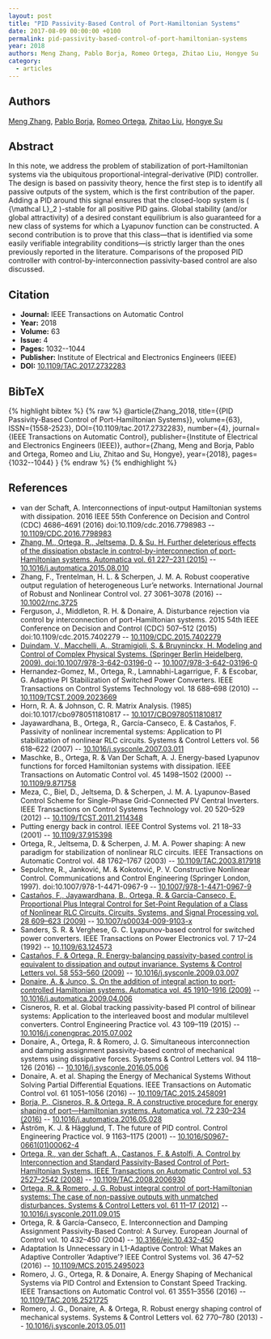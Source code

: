 ```yaml
---
layout: post
title: "PID Passivity-Based Control of Port-Hamiltonian Systems"
date: 2017-08-09 00:00:00 +0100
permalink: pid-passivity-based-control-of-port-hamiltonian-systems
year: 2018
authors: Meng Zhang, Pablo Borja, Romeo Ortega, Zhitao Liu, Hongye Su
category:
  - articles
---
```

 
## Authors
[Meng Zhang](authors/meng_zhang), [Pablo Borja](authors/luis_pablo_borja), [Romeo Ortega](authors/romeo_ortega), [Zhitao Liu](authors/zhitao_liu), [Hongye Su](authors/hongye_su)
 
## Abstract
In this note, we address the problem of stabilization of port-Hamiltonian systems via the ubiquitous proportional-integral-derivative (PID) controller. The design is based on passivity theory, hence the first step is to identify all passive outputs of the system, which is the first contribution of the paper. Adding a PID around this signal ensures that the closed-loop system is  \( {\mathcal L}_2 \)-stable for all positive PID gains. Global stability (and/or global attractivity) of a desired constant equilibrium is also guaranteed for a new class of systems for which a Lyapunov function can be constructed. A second contribution is to prove that this class—that is identified via some easily verifiable integrability conditions—is strictly larger than the ones previously reported in the literature. Comparisons of the proposed PID controller with control-by-interconnection passivity-based control are also discussed.
 
## Citation
- **Journal:** IEEE Transactions on Automatic Control
- **Year:** 2018
- **Volume:** 63
- **Issue:** 4
- **Pages:** 1032--1044
- **Publisher:** Institute of Electrical and Electronics Engineers (IEEE)
- **DOI:** [10.1109/TAC.2017.2732283](https://doi.org/10.1109/TAC.2017.2732283)
 
## BibTeX
{% highlight bibtex %}
{% raw %}
@article{Zhang_2018,
  title={{PID Passivity-Based Control of Port-Hamiltonian Systems}},
  volume={63},
  ISSN={1558-2523},
  DOI={10.1109/tac.2017.2732283},
  number={4},
  journal={IEEE Transactions on Automatic Control},
  publisher={Institute of Electrical and Electronics Engineers (IEEE)},
  author={Zhang, Meng and Borja, Pablo and Ortega, Romeo and Liu, Zhitao and Su, Hongye},
  year={2018},
  pages={1032--1044}
}
{% endraw %}
{% endhighlight %}
 
## References
- van der Schaft, A. Interconnections of input-output Hamiltonian systems with dissipation. 2016 IEEE 55th Conference on Decision and Control (CDC) 4686–4691 (2016) doi:10.1109/cdc.2016.7798983 -- [10.1109/CDC.2016.7798983](https://doi.org/10.1109/CDC.2016.7798983)
- [Zhang, M., Ortega, R., Jeltsema, D. & Su, H. Further deleterious effects of the dissipation obstacle in control-by-interconnection of port-Hamiltonian systems. Automatica vol. 61 227–231 (2015)](further-deleterious-effects-of-the-dissipation-obstacle-in-control-by-interconnection-of-port-hamiltonian-systems) -- [10.1016/j.automatica.2015.08.010](https://doi.org/10.1016/j.automatica.2015.08.010)
- Zhang, F., Trentelman, H. L. & Scherpen, J. M. A. Robust cooperative output regulation of heterogeneous Lur’e networks. International Journal of Robust and Nonlinear Control vol. 27 3061–3078 (2016) -- [10.1002/rnc.3725](https://doi.org/10.1002/rnc.3725)
- Ferguson, J., Middleton, R. H. & Donaire, A. Disturbance rejection via control by interconnection of port-Hamiltonian systems. 2015 54th IEEE Conference on Decision and Control (CDC) 507–512 (2015) doi:10.1109/cdc.2015.7402279 -- [10.1109/CDC.2015.7402279](https://doi.org/10.1109/CDC.2015.7402279)
- [Duindam, V., Macchelli, A., Stramigioli, S. & Bruyninckx, H. Modeling and Control of Complex Physical Systems. (Springer Berlin Heidelberg, 2009). doi:10.1007/978-3-642-03196-0](modeling-and-control-of-complex-physical-systems) -- [10.1007/978-3-642-03196-0](https://doi.org/10.1007/978-3-642-03196-0)
- Hernandez-Gomez, M., Ortega, R., Lamnabhi-Lagarrigue, F. & Escobar, G. Adaptive PI Stabilization of Switched Power Converters. IEEE Transactions on Control Systems Technology vol. 18 688–698 (2010) -- [10.1109/TCST.2009.2023669](https://doi.org/10.1109/TCST.2009.2023669)
- Horn, R. A. & Johnson, C. R. Matrix Analysis. (1985) doi:10.1017/cbo9780511810817 -- [10.1017/CBO9780511810817](https://doi.org/10.1017/CBO9780511810817)
- Jayawardhana, B., Ortega, R., García-Canseco, E. & Castaños, F. Passivity of nonlinear incremental systems: Application to PI stabilization of nonlinear RLC circuits. Systems &amp; Control Letters vol. 56 618–622 (2007) -- [10.1016/j.sysconle.2007.03.011](https://doi.org/10.1016/j.sysconle.2007.03.011)
- Maschke, B., Ortega, R. & Van Der Schaft, A. J. Energy-based Lyapunov functions for forced Hamiltonian systems with dissipation. IEEE Transactions on Automatic Control vol. 45 1498–1502 (2000) -- [10.1109/9.871758](https://doi.org/10.1109/9.871758)
- Meza, C., Biel, D., Jeltsema, D. & Scherpen, J. M. A. Lyapunov-Based Control Scheme for Single-Phase Grid-Connected PV Central Inverters. IEEE Transactions on Control Systems Technology vol. 20 520–529 (2012) -- [10.1109/TCST.2011.2114348](https://doi.org/10.1109/TCST.2011.2114348)
- Putting energy back in control. IEEE Control Systems vol. 21 18–33 (2001) -- [10.1109/37.915398](https://doi.org/10.1109/37.915398)
- Ortega, R., Jeltsema, D. & Scherpen, J. M. A. Power shaping: A new paradigm for stabilization of nonlinear RLC circuits. IEEE Transactions on Automatic Control vol. 48 1762–1767 (2003) -- [10.1109/TAC.2003.817918](https://doi.org/10.1109/TAC.2003.817918)
- Sepulchre, R., Janković, M. & Kokotović, P. V. Constructive Nonlinear Control. Communications and Control Engineering (Springer London, 1997). doi:10.1007/978-1-4471-0967-9 -- [10.1007/978-1-4471-0967-9](https://doi.org/10.1007/978-1-4471-0967-9)
- [Castaños, F., Jayawardhana, B., Ortega, R. & García-Canseco, E. Proportional Plus Integral Control for Set-Point Regulation of a Class of Nonlinear RLC Circuits. Circuits, Systems, and Signal Processing vol. 28 609–623 (2009)](proportional-plus-integral-control-for-set-point-regulation-of-a-class-of-nonlinear-rlc-circuits) -- [10.1007/s00034-009-9103-x](https://doi.org/10.1007/s00034-009-9103-x)
- Sanders, S. R. & Verghese, G. C. Lyapunov-based control for switched power converters. IEEE Transactions on Power Electronics vol. 7 17–24 (1992) -- [10.1109/63.124573](https://doi.org/10.1109/63.124573)
- [Castaños, F. & Ortega, R. Energy-balancing passivity-based control is equivalent to dissipation and output invariance. Systems &amp; Control Letters vol. 58 553–560 (2009)](energy-balancing-passivity-based-control-is-equivalent-to-dissipation-and-output-invariance) -- [10.1016/j.sysconle.2009.03.007](https://doi.org/10.1016/j.sysconle.2009.03.007)
- [Donaire, A. & Junco, S. On the addition of integral action to port-controlled Hamiltonian systems. Automatica vol. 45 1910–1916 (2009)](on-the-addition-of-integral-action-to-port-controlled-hamiltonian-systems) -- [10.1016/j.automatica.2009.04.006](https://doi.org/10.1016/j.automatica.2009.04.006)
- Cisneros, R. et al. Global tracking passivity-based PI control of bilinear systems: Application to the interleaved boost and modular multilevel converters. Control Engineering Practice vol. 43 109–119 (2015) -- [10.1016/j.conengprac.2015.07.002](https://doi.org/10.1016/j.conengprac.2015.07.002)
- Donaire, A., Ortega, R. & Romero, J. G. Simultaneous interconnection and damping assignment passivity-based control of mechanical systems using dissipative forces. Systems &amp; Control Letters vol. 94 118–126 (2016) -- [10.1016/j.sysconle.2016.05.006](https://doi.org/10.1016/j.sysconle.2016.05.006)
- Donaire, A. et al. Shaping the Energy of Mechanical Systems Without Solving Partial Differential Equations. IEEE Transactions on Automatic Control vol. 61 1051–1056 (2016) -- [10.1109/TAC.2015.2458091](https://doi.org/10.1109/TAC.2015.2458091)
- [Borja, P., Cisneros, R. & Ortega, R. A constructive procedure for energy shaping of port—Hamiltonian systems. Automatica vol. 72 230–234 (2016)](a-constructive-procedure-for-energy-shaping-of-port-hamiltonian-systems) -- [10.1016/j.automatica.2016.05.028](https://doi.org/10.1016/j.automatica.2016.05.028)
- Åström, K. J. & Hägglund, T. The future of PID control. Control Engineering Practice vol. 9 1163–1175 (2001) -- [10.1016/S0967-0661(01)00062-4](https://doi.org/10.1016/S0967-0661(01)00062-4)
- [Ortega, R., van der Schaft, A., Castanos, F. & Astolfi, A. Control by Interconnection and Standard Passivity-Based Control of Port-Hamiltonian Systems. IEEE Transactions on Automatic Control vol. 53 2527–2542 (2008)](control-by-interconnection-and-standard-passivity-based-control-of-port-hamiltonian-systems) -- [10.1109/TAC.2008.2006930](https://doi.org/10.1109/TAC.2008.2006930)
- [Ortega, R. & Romero, J. G. Robust integral control of port-Hamiltonian systems: The case of non-passive outputs with unmatched disturbances. Systems &amp; Control Letters vol. 61 11–17 (2012)](robust-integral-control-of-port-hamiltonian-systems-the-case-of-non-passive-outputs-with-unmatched-disturbances) -- [10.1016/j.sysconle.2011.09.015](https://doi.org/10.1016/j.sysconle.2011.09.015)
- Ortega, R. & García-Canseco, E. Interconnection and Damping Assignment Passivity-Based Control: A Survey. European Journal of Control vol. 10 432–450 (2004) -- [10.3166/ejc.10.432-450](https://doi.org/10.3166/ejc.10.432-450)
- Adaptation Is Unnecessary in L1-Adaptive Control: What Makes an Adaptive Controller ‘Adaptive’? IEEE Control Systems vol. 36 47–52 (2016) -- [10.1109/MCS.2015.2495023](https://doi.org/10.1109/MCS.2015.2495023)
- Romero, J. G., Ortega, R. & Donaire, A. Energy Shaping of Mechanical Systems via PID Control and Extension to Constant Speed Tracking. IEEE Transactions on Automatic Control vol. 61 3551–3556 (2016) -- [10.1109/TAC.2016.2521725](https://doi.org/10.1109/TAC.2016.2521725)
- Romero, J. G., Donaire, A. & Ortega, R. Robust energy shaping control of mechanical systems. Systems &amp; Control Letters vol. 62 770–780 (2013) -- [10.1016/j.sysconle.2013.05.011](https://doi.org/10.1016/j.sysconle.2013.05.011)

